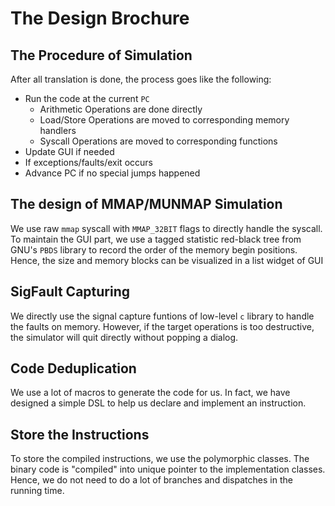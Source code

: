 # The Design Brochure
## The Procedure of Simulation
After all translation is done, the process goes like the following:
- Run the code at the current `PC`
  - Arithmetic Operations are done directly
  - Load/Store Operations are moved to corresponding memory handlers
  - Syscall Operations are moved to corresponding functions
- Update GUI if needed
- If exceptions/faults/exit occurs
- Advance PC if no special jumps happened

## The design of MMAP/MUNMAP Simulation
We use raw `mmap` syscall with `MMAP_32BIT` flags to directly handle the syscall. 
To maintain the GUI part, we use a tagged statistic red-black tree from GNU's `PBDS` library to
record the order of the memory begin positions. Hence, the size and memory blocks can be visualized
in a list widget of GUI

## SigFault Capturing
We directly use the signal capture funtions of low-level `c` library to handle the faults on memory.
However, if the target operations is too destructive, the simulator will quit directly without popping
a dialog.

## Code Deduplication
We use a lot of macros to generate the code for us. In fact, we have designed a simple DSL to help us 
declare and implement an instruction.

## Store the Instructions
To store the compiled instructions, we use the polymorphic classes. The binary code is "compiled" into unique pointer to 
the implementation classes. Hence, we do not need to do a lot of branches and dispatches in the running time.
